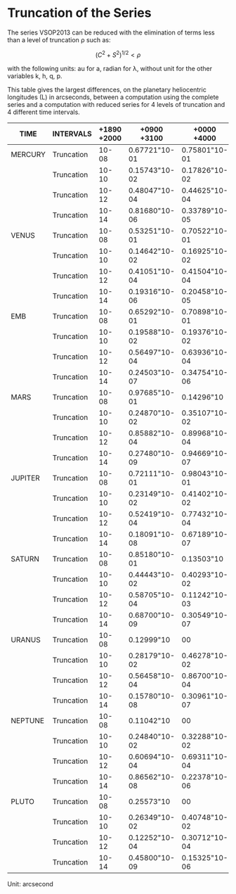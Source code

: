 # Truncation of the Series

The series VSOP2013 can be reduced with the elimination of terms less than a level of truncation ρ such as:



$$
(C^2+S^2)^{1/2}< ρ
$$

with the following units: au for a, radian for λ, without unit for the other variables k, h, q, p.

This table gives the largest differences, on the planetary heliocentric longitudes (L) in arcseconds, between a computation using the complete series and a computation with reduced series for 4 levels of truncation and 4 different time intervals.

| TIME    | INTERVALS  | +1890 +2000 | +0900 +3100   | +0000 +4000   | -4000 +8000   |
| ------- | ---------- | ----------- | ------------- | ------------- | ------------- |
| MERCURY | Truncation | 10-08       | 0.67721"10-01 | 0.75801"10-01 | 0.17037"10    |
|         | Truncation | 10-10       | 0.15743"10-02 | 0.17826"10-02 | 0.38273"10-02 |
|         | Truncation | 10-12       | 0.48047"10-04 | 0.44625"10-04 | 0.14062"10-03 |
|         | Truncation | 10-14       | 0.81680"10-06 | 0.33789"10-05 | 0.10122"10-04 |
| VENUS   | Truncation | 10-08       | 0.53251"10-01 | 0.70522"10-01 | 0.12720"10    |
|         | Truncation | 10-10       | 0.14642"10-02 | 0.16925"10-02 | 0.46000"10-02 |
|         | Truncation | 10-12       | 0.41051"10-04 | 0.41504"10-04 | 0.16087"10-03 |
|         | Truncation | 10-14       | 0.19316"10-06 | 0.20458"10-05 | 0.79408"10-05 |
| EMB     | Truncation | 10-08       | 0.65292"10-01 | 0.70898"10-01 | 0.15865"10    |
|         | Truncation | 10-10       | 0.19588"10-02 | 0.19376"10-02 | 0.62822"10-02 |
|         | Truncation | 10-12       | 0.56497"10-04 | 0.63936"10-04 | 0.23802"10-03 |
|         | Truncation | 10-14       | 0.24503"10-07 | 0.34754"10-06 | 0.97589"10-05 |
| MARS    | Truncation | 10-08       | 0.97685"10-01 | 0.14296"10    | 00            |
|         | Truncation | 10-10       | 0.24870"10-02 | 0.35107"10-02 | 0.11166"10-01 |
|         | Truncation | 10-12       | 0.85882"10-04 | 0.89968"10-04 | 0.43410"10-03 |
|         | Truncation | 10-14       | 0.27480"10-09 | 0.94669"10-07 | 0.36979"10-06 |
| JUPITER | Truncation | 10-08       | 0.72111"10-01 | 0.98043"10-01 | 0.43798"10    |
|         | Truncation | 10-10       | 0.23149"10-02 | 0.41402"10-02 | 0.18410"10-01 |
|         | Truncation | 10-12       | 0.52419"10-04 | 0.77432"10-04 | 0.95349"10-03 |
|         | Truncation | 10-14       | 0.18091"10-08 | 0.67189"10-07 | 0.12293"10-04 |
| SATURN  | Truncation | 10-08       | 0.85180"10-01 | 0.13503"10    | 00            |
|         | Truncation | 10-10       | 0.44443"10-02 | 0.40293"10-02 | 0.36953"10-01 |
|         | Truncation | 10-12       | 0.58705"10-04 | 0.11242"10-03 | 0.99838"10-03 |
|         | Truncation | 10-14       | 0.68700"10-09 | 0.30549"10-07 | 0.15439"10-04 |
| URANUS  | Truncation | 10-08       | 0.12999"10    | 00            | 0.16070"10    |
|         | Truncation | 10-10       | 0.28179"10-02 | 0.46278"10-02 | 0.15507"10-01 |
|         | Truncation | 10-12       | 0.56458"10-04 | 0.86700"10-04 | 0.54348"10-03 |
|         | Truncation | 10-14       | 0.15780"10-08 | 0.30961"10-07 | 0.29137"10-05 |
| NEPTUNE | Truncation | 10-08       | 0.11042"10    | 00            | 0.12789"10    |
|         | Truncation | 10-10       | 0.24840"10-02 | 0.32288"10-02 | 0.91847"10-02 |
|         | Truncation | 10-12       | 0.60694"10-04 | 0.69311"10-04 | 0.44163"10-03 |
|         | Truncation | 10-14       | 0.86562"10-08 | 0.22378"10-06 | 0.99586"10-05 |
| PLUTO   | Truncation | 10-08       | 0.25573"10    | 00            | 0.29364"10    |
|         | Truncation | 10-10       | 0.26349"10-02 | 0.40748"10-02 | 0.27407"10    |
|         | Truncation | 10-12       | 0.12252"10-04 | 0.30712"10-04 | 0.78821"10-02 |
|         | Truncation | 10-14       | 0.45800"10-09 | 0.15325"10-06 | 0.19191"10-03 |

Unit: arcsecond
